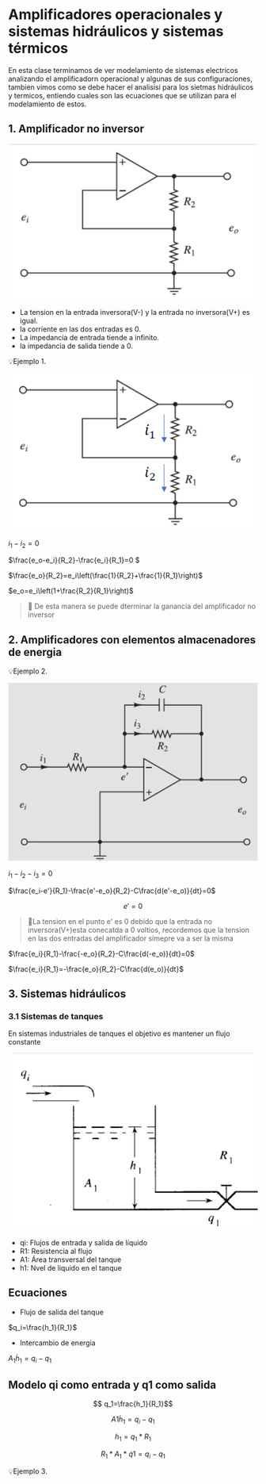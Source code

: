 # Amplificadores operacionales y sistemas hidráulicos y sistemas térmicos 
En esta clase terminamos de ver modelamiento de sistemas electricos analizando el amplificadorn operacional y algunas de sus configuraciones, tambien vimos como se debe hacer el analisisi para los sietmas hidráulicos y termicos, entiendo cuales son las ecuaciones que se utilizan para el modelamiento de estos.

## 1. Amplificador no inversor 


![](https://github.com/diegavila00/Apuntes/blob/main/TP/am.png)

- La tension en la entrada inversora(V-) y la entrada no inversora(V+) es igual.
- la corriente en las dos entradas es 0.
- La impedancia de entrada tiende a infinito.
- la impedancia de salida tiende a 0.

💡Ejemplo 1.

![](https://github.com/diegavila00/Apuntes/blob/main/TP/ammm2.png)

$i_1-i_2=0$

$\frac{e_o-e_i}{R_2}-\frac{e_i}{R_1}=0 $

$\frac{e_o}{R_2}=e_i\left(\frac{1}{R_2}+\frac{1}{R_1}\right)$

$e_o=e_i\left(1+\frac{R_2}{R_1}\right)$

>🔑 De esta manera se puede dterminar la ganancia del amplificador no inversor

## 2. Amplificadores con elementos almacenadores de energia

💡Ejemplo 2.

![](https://github.com/diegavila00/Apuntes/blob/main/TP/ammmm3.png)

$i_1-i_2-i_3=0$

$\frac{e_i-e'}{R_1}-\frac{e'-e_o}{R_2}-C\frac{d(e'-e_o)}{dt}=0$

$$e'=0$$

>🔑La tension en el punto e' es 0 debido que la entrada no inversora(V+)esta conecatda a 0 voltios, recordemos que la tension en las dos entradas del amplificador simepre va a ser la misma 


$\frac{e_i}{R_1}-\frac{-e_o}{R_2}-C\frac{d(-e_o)}{dt}=0$

$\frac{e_i}{R_1}=-\frac{e_o}{R_2}-C\frac{d(e_o)}{dt}$


## 3. Sistemas hidráulicos 
### 3.1 Sistemas de tanques 
En sistemas industriales de tanques el objetivo es mantener un flujo constante 

![](https://github.com/diegavila00/Apuntes/blob/main/TP/h.png)

- qi: Flujos de entrada y salida de líquido
- R1: Resistencia al flujo
- A1: Área transversal del tanque
- h1: Nvel de liquido en el tanque

Ecuaciones 
-

- Flujo de salida del tanque 

$q_i=\frac{h_1}{R_1}$

- Intercambio de energia

$A_1\dot{h}_1=q_i-q_1$

Modelo qi como entrada y q1 como salida 
-

$$ q_1=\frac{h_1}{R_1}$$

$$ A1\dot{h}_1=q_i-q_1$$

$$ h_1=q_1*R_1$$

$$R_1* A_1*\dot{q}1=q_i-q_1$$

💡Ejemplo 3.
























